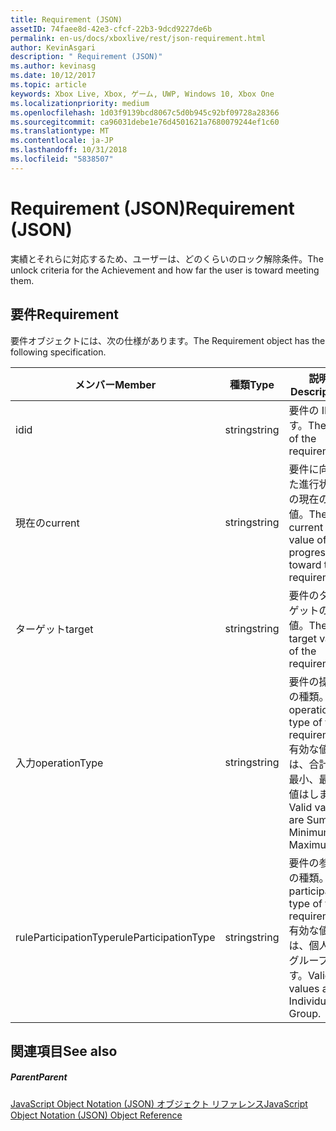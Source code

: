 ```yaml
---
title: Requirement (JSON)
assetID: 74faee8d-42e3-cfcf-22b3-9dcd9227de6b
permalink: en-us/docs/xboxlive/rest/json-requirement.html
author: KevinAsgari
description: " Requirement (JSON)"
ms.author: kevinasg
ms.date: 10/12/2017
ms.topic: article
keywords: Xbox Live, Xbox, ゲーム, UWP, Windows 10, Xbox One
ms.localizationpriority: medium
ms.openlocfilehash: 1d03f9139bcd8067c5d0b945c92bf09728a28366
ms.sourcegitcommit: ca96031debe1e76d4501621a7680079244ef1c60
ms.translationtype: MT
ms.contentlocale: ja-JP
ms.lasthandoff: 10/31/2018
ms.locfileid: "5838507"
---
```

# <a name="requirement-json"></a><span data-ttu-id="dfe78-104">Requirement (JSON)</span><span class="sxs-lookup"><span data-stu-id="dfe78-104">Requirement (JSON)</span></span>
<span data-ttu-id="dfe78-105">実績とそれらに対応するため、ユーザーは、どのくらいのロック解除条件。</span><span class="sxs-lookup"><span data-stu-id="dfe78-105">The unlock criteria for the Achievement and how far the user is toward meeting them.</span></span> 
<a id="ID4EN"></a>

 
## <a name="requirement"></a><span data-ttu-id="dfe78-106">要件</span><span class="sxs-lookup"><span data-stu-id="dfe78-106">Requirement</span></span>
 
<span data-ttu-id="dfe78-107">要件オブジェクトには、次の仕様があります。</span><span class="sxs-lookup"><span data-stu-id="dfe78-107">The Requirement object has the following specification.</span></span>
 
| <span data-ttu-id="dfe78-108">メンバー</span><span class="sxs-lookup"><span data-stu-id="dfe78-108">Member</span></span>| <span data-ttu-id="dfe78-109">種類</span><span class="sxs-lookup"><span data-stu-id="dfe78-109">Type</span></span>| <span data-ttu-id="dfe78-110">説明</span><span class="sxs-lookup"><span data-stu-id="dfe78-110">Description</span></span>| 
| --- | --- | --- | 
| <span data-ttu-id="dfe78-111">id</span><span class="sxs-lookup"><span data-stu-id="dfe78-111">id</span></span>| <span data-ttu-id="dfe78-112">string</span><span class="sxs-lookup"><span data-stu-id="dfe78-112">string</span></span>| <span data-ttu-id="dfe78-113">要件の ID です。</span><span class="sxs-lookup"><span data-stu-id="dfe78-113">The ID of the requirement.</span></span>| 
| <span data-ttu-id="dfe78-114">現在の</span><span class="sxs-lookup"><span data-stu-id="dfe78-114">current</span></span>| <span data-ttu-id="dfe78-115">string</span><span class="sxs-lookup"><span data-stu-id="dfe78-115">string</span></span>| <span data-ttu-id="dfe78-116">要件に向けた進行状況の現在の値。</span><span class="sxs-lookup"><span data-stu-id="dfe78-116">The current value of progression toward the requirement.</span></span>| 
| <span data-ttu-id="dfe78-117">ターゲット</span><span class="sxs-lookup"><span data-stu-id="dfe78-117">target</span></span>| <span data-ttu-id="dfe78-118">string</span><span class="sxs-lookup"><span data-stu-id="dfe78-118">string</span></span>| <span data-ttu-id="dfe78-119">要件のターゲットの値。</span><span class="sxs-lookup"><span data-stu-id="dfe78-119">The target value of the requirement.</span></span>| 
| <span data-ttu-id="dfe78-120">入力</span><span class="sxs-lookup"><span data-stu-id="dfe78-120">operationType</span></span>| <span data-ttu-id="dfe78-121">string</span><span class="sxs-lookup"><span data-stu-id="dfe78-121">string</span></span>| <span data-ttu-id="dfe78-122">要件の操作の種類。</span><span class="sxs-lookup"><span data-stu-id="dfe78-122">The operation type of the requirement.</span></span> <span data-ttu-id="dfe78-123">有効な値は、合計、最小、最大値はします。</span><span class="sxs-lookup"><span data-stu-id="dfe78-123">Valid values are Sum, Minimum, Maximum.</span></span>| 
| <span data-ttu-id="dfe78-124">ruleParticipationType</span><span class="sxs-lookup"><span data-stu-id="dfe78-124">ruleParticipationType</span></span>| <span data-ttu-id="dfe78-125">string</span><span class="sxs-lookup"><span data-stu-id="dfe78-125">string</span></span>| <span data-ttu-id="dfe78-126">要件の参加の種類。</span><span class="sxs-lookup"><span data-stu-id="dfe78-126">The participation type of the requirement.</span></span> <span data-ttu-id="dfe78-127">有効な値は、個人のグループです。</span><span class="sxs-lookup"><span data-stu-id="dfe78-127">Valid values are Individual, Group.</span></span>| 
  
<a id="ID4ETC"></a>

 
## <a name="see-also"></a><span data-ttu-id="dfe78-128">関連項目</span><span class="sxs-lookup"><span data-stu-id="dfe78-128">See also</span></span>
 
<a id="ID4EVC"></a>

 
##### <a name="parent"></a><span data-ttu-id="dfe78-129">Parent</span><span class="sxs-lookup"><span data-stu-id="dfe78-129">Parent</span></span> 

[<span data-ttu-id="dfe78-130">JavaScript Object Notation (JSON) オブジェクト リファレンス</span><span class="sxs-lookup"><span data-stu-id="dfe78-130">JavaScript Object Notation (JSON) Object Reference</span></span>](atoc-xboxlivews-reference-json.md)

   